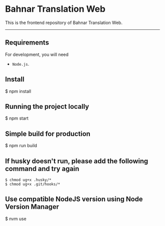 # Bahnar Translation Web

This is the frontend repository of Bahnar Translation Web.

---

## Requirements

For development, you will need

- `Node.js`.

## Install

$ npm install

## Running the project locally

$ npm start

## Simple build for production

$ npm run build

## If husky doesn't run, please add the following command and try again

```
$ chmod ug+x .husky/*
$ chmod ug+x .git/hooks/*
```

## Use compatible NodeJS version using Node Version Manager

$ nvm use
